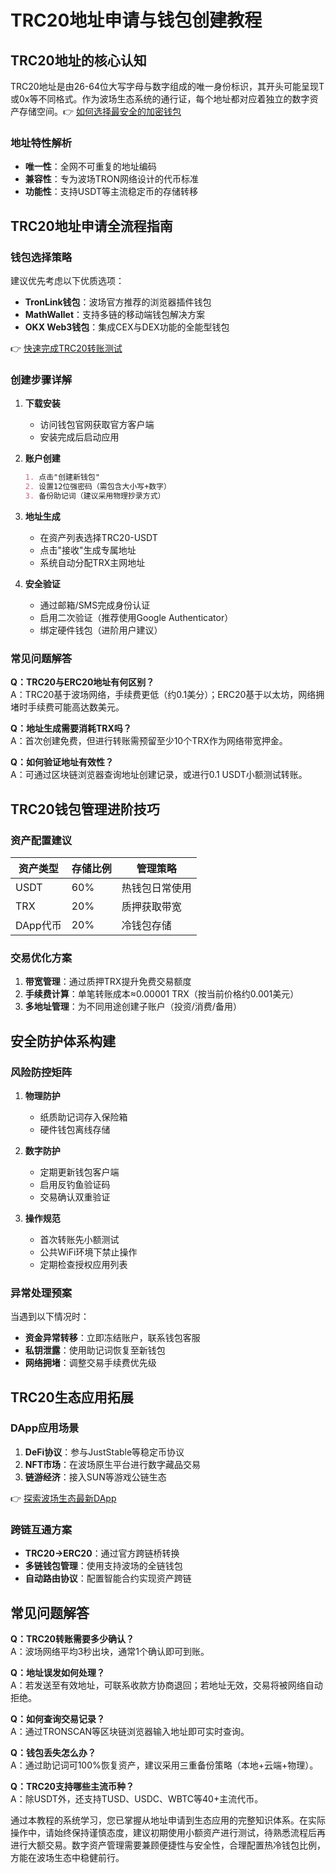 # TRC20地址申请与钱包创建教程

## TRC20地址的核心认知

TRC20地址是由26-64位大写字母与数字组成的唯一身份标识，其开头可能呈现T或0x等不同格式。作为波场生态系统的通行证，每个地址都对应着独立的数字资产存储空间。👉 [如何选择最安全的加密钱包](https://bit.ly/okx_welcome)

### 地址特性解析
- **唯一性**：全网不可重复的地址编码
- **兼容性**：专为波场TRON网络设计的代币标准
- **功能性**：支持USDT等主流稳定币的存储转移

## TRC20地址申请全流程指南

### 钱包选择策略
建议优先考虑以下优质选项：
- **TronLink钱包**：波场官方推荐的浏览器插件钱包
- **MathWallet**：支持多链的移动端钱包解决方案
- **OKX Web3钱包**：集成CEX与DEX功能的全能型钱包

👉 [快速完成TRC20转账测试](https://bit.ly/okx_welcome)

### 创建步骤详解
1. **下载安装**
   - 访问钱包官网获取官方客户端
   - 安装完成后启动应用

2. **账户创建**
   ```markdown
   1. 点击"创建新钱包"
   2. 设置12位强密码（需包含大小写+数字）
   3. 备份助记词（建议采用物理抄录方式）
   ```

3. **地址生成**
   - 在资产列表选择TRC20-USDT
   - 点击"接收"生成专属地址
   - 系统自动分配TRX主网地址

4. **安全验证**
   - 通过邮箱/SMS完成身份认证
   - 启用二次验证（推荐使用Google Authenticator）
   - 绑定硬件钱包（进阶用户建议）

### 常见问题解答
**Q：TRC20与ERC20地址有何区别？**  
A：TRC20基于波场网络，手续费更低（约0.1美分）；ERC20基于以太坊，网络拥堵时手续费可能高达数美元。

**Q：地址生成需要消耗TRX吗？**  
A：首次创建免费，但进行转账需预留至少10个TRX作为网络带宽押金。

**Q：如何验证地址有效性？**  
A：可通过区块链浏览器查询地址创建记录，或进行0.1 USDT小额测试转账。

## TRC20钱包管理进阶技巧

### 资产配置建议
| 资产类型 | 存储比例 | 管理策略 |
|----------|----------|----------|
| USDT     | 60%      | 热钱包日常使用 |
| TRX      | 20%      | 质押获取带宽 |
| DApp代币 | 20%      | 冷钱包存储 |

### 交易优化方案
1. **带宽管理**：通过质押TRX提升免费交易额度
2. **手续费计算**：单笔转账成本≈0.00001 TRX（按当前价格约0.001美元）
3. **多地址管理**：为不同用途创建子账户（投资/消费/备用）

## 安全防护体系构建

### 风险防控矩阵
1. **物理防护**
   - 纸质助记词存入保险箱
   - 硬件钱包离线存储

2. **数字防护**
   - 定期更新钱包客户端
   - 启用反钓鱼验证码
   - 交易确认双重验证

3. **操作规范**
   - 首次转账先小额测试
   - 公共WiFi环境下禁止操作
   - 定期检查授权应用列表

### 异常处理预案
当遇到以下情况时：
- **资金异常转移**：立即冻结账户，联系钱包客服
- **私钥泄露**：使用助记词恢复至新钱包
- **网络拥堵**：调整交易手续费优先级

## TRC20生态应用拓展

### DApp应用场景
1. **DeFi协议**：参与JustStable等稳定币协议
2. **NFT市场**：在波场原生平台进行数字藏品交易
3. **链游经济**：接入SUN等游戏公链生态

👉 [探索波场生态最新DApp](https://bit.ly/okx_welcome)

### 跨链互通方案
- **TRC20→ERC20**：通过官方跨链桥转换
- **多链钱包管理**：使用支持波场的全链钱包
- **自动路由协议**：配置智能合约实现资产跨链

## 常见问题解答

**Q：TRC20转账需要多少确认？**  
A：波场网络平均3秒出块，通常1个确认即可到账。

**Q：地址误发如何处理？**  
A：若发送至有效地址，可联系收款方协商退回；若地址无效，交易将被网络自动拒绝。

**Q：如何查询交易记录？**  
A：通过TRONSCAN等区块链浏览器输入地址即可实时查询。

**Q：钱包丢失怎么办？**  
A：通过助记词可100%恢复资产，建议采用三重备份策略（本地+云端+物理）。

**Q：TRC20支持哪些主流币种？**  
A：除USDT外，还支持TUSD、USDC、WBTC等40+主流代币。

通过本教程的系统学习，您已掌握从地址申请到生态应用的完整知识体系。在实际操作中，请始终保持谨慎态度，建议初期使用小额资产进行测试，待熟悉流程后再进行大额交易。数字资产管理需要兼顾便捷性与安全性，合理配置热冷钱包比例，方能在波场生态中稳健前行。